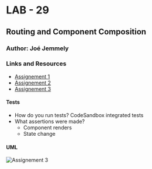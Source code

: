 # LAB - 29

## Routing and Component Composition

### Author: Joé Jemmely

### Links and Resources
* [Assignement 1](https://codesandbox.io/s/lab-29-1-fei5y)
* [Assignement 2](https://codesandbox.io/s/lab-29-2-41snh)
* [Assignement 3](https://codesandbox.io/s/lab-29-3-kb7oz)
  
#### Tests
* How do you run tests? CodeSandbox integrated tests
* What assertions were made?
  - Component renders
  - State change

#### UML
![Assignement 3](https://www.plantuml.com/plantuml/png/0/ZLBBQiCm4BphAuHxQHkIIsy6buH0Ru52lq2njx6ej2kqQqef_VVAaX_D8L2TDCFkp6XNUnOJPV1EAR7YG1-OxGN10uf-KgfrXbcVZ4NzhNvcV0WXGPrEqoG1WQR9w4wtDA3KEFWpn8aAGC51RM8qNnF5uA0Lw5uXCc7D4YrU9ZqFqbF7a-AcDzWvUA7exnyAmprzbiQPAJL7HmmdwenB_19rx5ooXaY1bwobBTRl0xPY2UUyaNoGVuHw6yxUob-px3wvtV9ROruRtp0vEjj-58-yXUtsSHo_6bSmtiVtBI3Bfi8SexeIgFHkzxnowwYgB9VE7h1B7-4N "Assignement 3")
